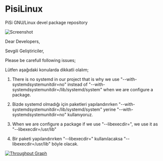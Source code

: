 PisiLinux
===
PiSi GNU/Linux devel 
package repository

![Screenshot](http://www.pisilinux.org/wp-content/uploads/2013/03/slide2.jpg)

Dear Developers,

Sevgili Geliştiriciler,

Please be carefull following issues;

Lütfen aşağıdaki konularda dikkatli olalım;

1. There is no systemd in our project that is why we use "--with-systemdsystemunitdir=no" instead of "--with-systemdsystemunitdir=/lib/systemd/system" when we are configure a package.

1. Bizde systemd olmadığı için paketleri yapılandırırken "--with-systemdsystemunitdir=/lib/systemd/system" yerine "--with-systemdsystemunitdir=no" kullanıyoruz.

2. When we are configure a package if we use "--libexecdir=", we use it as "--libexecdir=/usr/lib"

2. Bir paketi yapılandırırken "--libexecdir=" kullanılacaksa "--libexecdir=/usr/lib" böyle olacak.

[![Throughput Graph](https://graphs.waffle.io/pisilinux/PisiLinux/throughput.svg)](https://waffle.io/pisilinux/PisiLinux/metrics)

